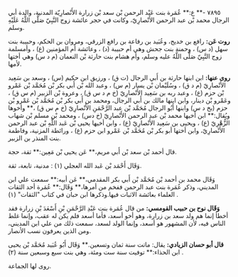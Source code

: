 ٧٨٩٥ -** ع:** عُمَرة بنت عَبْد الرحمن بْن سعد بْن زرارة الأَنْصارِيّة المدنية، والدة أبي الرجال محمد بْن عبد الرحمن الأَنْصارِيّ، وكانت في حجر عائشة زوج النَّبِيّ صَلَّى اللَّهُ عَلَيْهِ وسلم.

**روت عَن:** رافع بن خديج، وعُبَيد بن رفاعة بن رافع الزرقي، ومروان بن الحكم، وحبيبة بنت سهل (د س) ، وحمنة بنت جحش وهي أم حبيبة (د) ، وعائشة أم المؤمنين (ع) ، وأمسلمة زوج النَّبِيّ صَلَّى اللَّهُ عليه وسلم، وأم هشام بنت حارثة بْن النعمان (م د س) وهي أختها لأمها.

**روى عنها:** ابن ابنها حارثة بن أَبي الرجال (ت ق) ، ورزيق ابن حكيم (س) ، وسعد بن سَعِيد الأَنْصارِيّ (م د ق) ، وسُلَيْمان بْن يسار (م س) ، وعبد الله بْن أَبي بكر بْن مُحَمَّد بْن عَمْرو بْن حزم (ع) ، وعبد ربه بن سَعِيد الأَنْصارِيّ (خ م د س ق) ، وعروة بْن الزبير (م س ق) ، وعَمْرو بْن دينار، وابن ابنها مالك بن أَبي الرجال، ومحمد بن أَبي بكر بْن مُحَمَّد بْن عَمْرو بْن حزم (بخ د س) وابنها أَبُو الرجال مُحَمَّد بْن عبد الرَّحْمَنِ الأَنْصارِيّ (خ م س ق) ،** وأخوها ويُقال:** ابن أخيها محمد بْن عبد الرحمن الأَنْصارِيّ (خ دس) ، ومحمد بْن مسلم بْن شهاب الزُّهْرِيّ (ع) ، ويحيى بن سَعِيد الأَنْصارِيّ (ع) ، وابن أخيها يحيى بْن عَبد اللَّهِ بْن عبد الرحمن الأَنْصارِيّ، وابن أختها أبو بكر بْن مُحَمَّد بْن عَمْرو ابن حزم (ع) ، ورائطة المزنية، وفاطمة بنت المنذر بن الزبير.

قال أحمد بْن سعد بْن أَبي مريم،** عَن يحيى بْن مَعِين:** ثقة، حجة.

وَقَال أَحْمَد بْن عَبد الله العجلي (١) : مدنية، تابعة، ثقة.

وَقَال محمد بن أحمد بْن مُحَمَّد بْن أَبي بكر المقدمي،** عَن أبيه:** سمعت علي ابن المديني، وذكر عُمَرة بنت عبد الرحمن ففخم من أمرها،** وَقَال:** عُمَرة أحد الثقات العلماء بعائشة الاثبات فيها.وذكرها ابن حبان في كتاب "الثقات" (١) .

**وَقَال نوح بن حبيب القومسي:** من قال عُمَرة بنت عَبْدِ الرَّحْمَنِ بْنِ أَسْعَدَ بْنِ زرارة فقد أخطأ إنما هم ولد سعد بن زرارة، وهو أخو أسعد، فأما أسعد فلم يكن له عقب، وإنما غلط الناس فيه، لأن المشهور هو أسعد، وإنما الولد لسعد، سمعت ذلك من علي ابن المديني، ومن الذين يعرفون نسب الأنصار.

**قال أبو حسان الزيادي:** يقال: ماتت سنة ثمان وتسعين.** وَقَال أَبُو عُبَيد مُحَمَّد بْن يحيى ابن الحذاء:** توفيت سنة ست ومئة، وهي بنت سبع وسبعين سنة (٢) .

روى لها الجماعة.